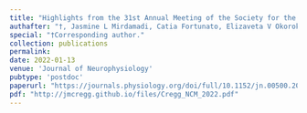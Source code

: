 ```yaml
---
title: "Highlights from the 31st Annual Meeting of the Society for the Neural Control of Movement"
authafter: "†, Jasmine L Mirdamadi, Catia Fortunato, Elizaveta V Okorokova, Clara Kuper, Rashida Nayeem, Andrew J Byun, Chen Avraham, Antimo Buonocore, Taniel S Winner, Robyn L Mildren"
special: "†Corresponding author."
collection: publications
permalink:
date: 2022-01-13
venue: 'Journal of Neurophysiology'
pubtype: 'postdoc'
paperurl: "https://journals.physiology.org/doi/full/10.1152/jn.00500.2022"
pdf: "http://jmcregg.github.io/files/Cregg_NCM_2022.pdf"
---
```

